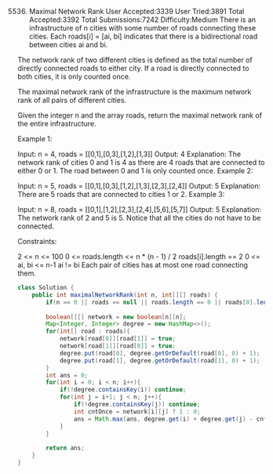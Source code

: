 5536. Maximal Network Rank
User Accepted:3339
User Tried:3891
Total Accepted:3392
Total Submissions:7242
Difficulty:Medium
There is an infrastructure of n cities with some number of roads connecting these cities. Each roads[i] = [ai, bi] indicates that there is a bidirectional road between cities ai and bi.

The network rank of two different cities is defined as the total number of directly connected roads to either city. If a road is directly connected to both cities, it is only counted once.

The maximal network rank of the infrastructure is the maximum network rank of all pairs of different cities.

Given the integer n and the array roads, return the maximal network rank of the entire infrastructure.

 

Example 1:



Input: n = 4, roads = [[0,1],[0,3],[1,2],[1,3]]
Output: 4
Explanation: The network rank of cities 0 and 1 is 4 as there are 4 roads that are connected to either 0 or 1. The road between 0 and 1 is only counted once.
Example 2:



Input: n = 5, roads = [[0,1],[0,3],[1,2],[1,3],[2,3],[2,4]]
Output: 5
Explanation: There are 5 roads that are connected to cities 1 or 2.
Example 3:

Input: n = 8, roads = [[0,1],[1,2],[2,3],[2,4],[5,6],[5,7]]
Output: 5
Explanation: The network rank of 2 and 5 is 5. Notice that all the cities do not have to be connected.
 

Constraints:

2 <= n <= 100
0 <= roads.length <= n * (n - 1) / 2
roads[i].length == 2
0 <= ai, bi <= n-1
ai != bi
Each pair of cities has at most one road connecting them.

```java
class Solution {
    public int maximalNetworkRank(int n, int[][] roads) {
        if(n == 0 || roads == null || roads.length == 0 || roads[0].length == 0) return 0;
        
        boolean[][] network = new boolean[n][n];
        Map<Integer, Integer> degree = new HashMap<>();
        for(int[] road : roads){
            network[road[0]][road[1]] = true;
            network[road[1]][road[0]] = true;
            degree.put(road[0], degree.getOrDefault(road[0], 0) + 1);
            degree.put(road[1], degree.getOrDefault(road[1], 0) + 1);
        }
        int ans = 0;
        for(int i = 0; i < n; i++){
            if(!degree.containsKey(i)) continue;
            for(int j = i+1; j < n; j++){
                if(!degree.containsKey(j)) continue;
                int cntOnce = network[i][j] ? 1 : 0;
                ans = Math.max(ans, degree.get(i) + degree.get(j) - cntOnce);
            }
        }
        
        return ans;
    }
}
```
